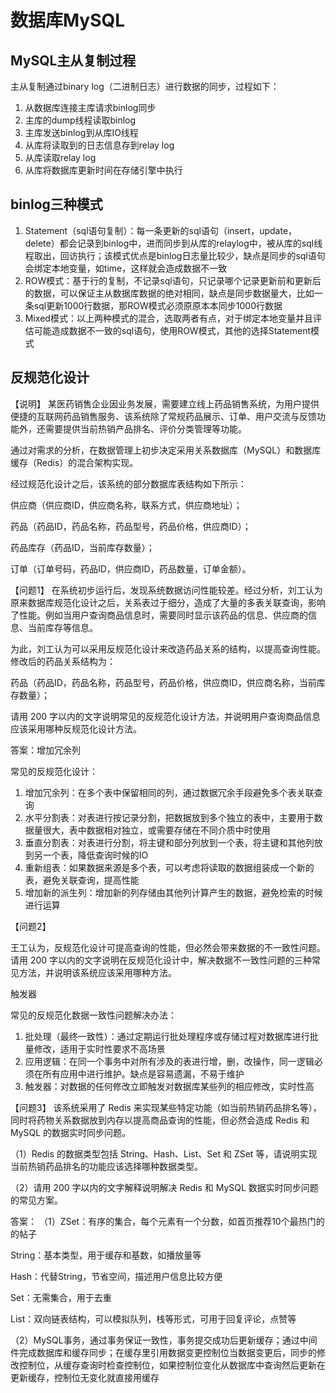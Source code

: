 # 数据库MySQL <!-- {docsify-ignore-all} -->



## MySQL主从复制过程



主从复制通过binary log（二进制日志）进行数据的同步，过程如下：

1. 从数据库连接主库请求binlog同步
2. 主库的dump线程读取binlog
3. 主库发送binlog到从库IO线程
4. 从库将读取到的日志信息存到relay log
5. 从库读取relay log
6. 从库将数据库更新时间在存储引擎中执行

## binlog三种模式



1. Statement（sql语句复制）：每一条更新的sql语句（insert，update，delete）都会记录到binlog中，进而同步到从库的relaylog中，被从库的sql线程取出，回访执行；该模式优点是binlog日志量比较少，缺点是同步的sql语句会绑定本地变量，如time，这样就会造成数据不一致
2. ROW模式：基于行的复制，不记录sql语句，只记录哪个记录更新前和更新后的数据，可以保证主从数据库数据的绝对相同，缺点是同步数据量大，比如一条sql更新1000行数据，那ROW模式必须原原本本同步1000行数据
3. Mixed模式：以上两种模式的混合，选取两者有点，对于绑定本地变量并且评估可能造成数据不一致的sql语句，使用ROW模式，其他的选择Statement模式



## 反规范化设计

【说明】
 某医药销售企业因业务发展，需要建立线上药品销售系统，为用户提供便捷的互联网药品销售服务、该系统除了常规药品展示、订单、用户交流与反馈功能外，还需要提供当前热销产品排名、评价分类管理等功能。

 通过对需求的分析，在数据管理上初步决定采用关系数据库（MySQL）和数据库缓存（Redis）的混合架构实现。

 经过规范化设计之后，该系统的部分数据库表结构如下所示：

 供应商（供应商ID，供应商名称，联系方式，供应商地址）；

 药品（药品ID，药品名称，药品型号，药品价格，供应商ID）；

 药品库存（药品ID，当前库存数量）；

 订单（订单号码，药品ID，供应商ID，药品数量，订单金额）。



【问题1】
 在系统初步运行后，发现系统数据访问性能较差。经过分析，刘工认为原来数据库规范化设计之后，关系表过于细分，造成了大量的多表关联查询，影响了性能。例如当用户查询商品信息时，需要同时显示该药品的信息、供应商的信息、当前库存等信息。

 为此，刘工认为可以采用反规范化设计来改造药品关系的结构，以提高查询性能。修改后的药品关系结构为：

 药品（药品ID，药品名称，药品型号，药品价格，供应商ID，供应商名称，当前库存数量）；

 请用 200 字以内的文字说明常见的反规范化设计方法，并说明用户查询商品信息应该采用哪种反规范化设计方法。



答案：增加冗余列

常见的反规范化设计：

1. 增加冗余列：在多个表中保留相同的列，通过数据冗余手段避免多个表关联查询
2. 水平分割表：对表进行按记录分割，把数据放到多个独立的表中，主要用于数据量很大，表中数据相对独立，或需要存储在不同介质中时使用
3. 垂直分割表：对表进行分割，将主键和部分列放到一个表，将主键和其他列放到另一个表，降低查询时候的IO
4. 重新组表：如果数据来源是多个表，可以考虑将读取的数据组装成一个新的表，避免关联查询，提高性能
5. 增加新的派生列：增加新的列存储由其他列计算产生的数据，避免检索的时候进行运算



【问题2】

 王工认为，反规范化设计可提高查询的性能，但必然会带来数据的不一致性问题。请用 200 字以内的文字说明在反规范化设计中，解决数据不一致性问题的三种常见方法，并说明该系统应该采用哪种方法。

触发器

常见的反规范化数据一致性问题解决办法：

1. 批处理（最终一致性）：通过定期运行批处理程序或存储过程对数据库进行批量修改，适用于实时性要求不高场景
2. 应用逻辑：在同一个事务中对所有涉及的表进行增，删，改操作，同一逻辑必须在所有应用中进行维护。缺点是容易遗漏，不易于维护
3. 触发器：对数据的任何修改立即触发对数据库某些列的相应修改，实时性高

【问题3】
 该系统采用了 Redis 来实现某些特定功能（如当前热销药品排名等），同时将药物关系数据放到内存以提高商品查询的性能，但必然会造成 Redis 和 MySQL 的数据实时同步问题。

（1）Redis 的数据类型包括 String、Hash、List、Set 和 ZSet 等，请说明实现当前热销药品排名的功能应该选择哪种数据类型。

（2）请用 200 字以内的文字解释说明解决 Redis 和 MySQL 数据实时同步问题的常见方案。

答案：
（1）ZSet：有序的集合，每个元素有一个分数，如首页推荐10个最热门的的帖子

String：基本类型，用于缓存和基数，如播放量等

Hash：代替String，节省空间，描述用户信息比较方便

Set：无需集合，用于去重

List：双向链表结构，可以模拟队列，栈等形式，可用于回复评论，点赞等

（2）MySQL事务，通过事务保证一致性，事务提交成功后更新缓存；通过中间件完成数据库和缓存同步；在缓存里引用数据变更控制位当数据变更后，同步的修改控制位，从缓存查询时检查控制位，如果控制位变化从数据库中查询然后更新在更新缓存，控制位无变化就直接用缓存